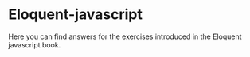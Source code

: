 # Eloquent-javascript

Here you can find answers for the exercises introduced in the Eloquent javascript book.
